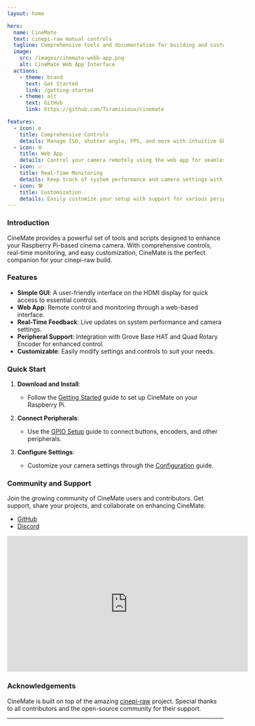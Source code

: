 ```yaml
---
layout: home

hero:
  name: CineMate
  text: cinepi-raw manual controls
  tagline: Comprehensive tools and documentation for building and customizing your Raspberry Pi-based cinema camera.
  image:
    src: /images/cinemate-webb-app.png
    alt: CineMate Web App Interface
  actions:
    - theme: brand
      text: Get Started
      link: /getting-started
    - theme: alt
      text: GitHub
      link: https://github.com/Tiramisioux/cinemate

features:
  - icon: ⚙️
    title: Comprehensive Controls
    details: Manage ISO, shutter angle, FPS, and more with intuitive GUI and web app interfaces.
  - icon: 🌐
    title: Web App
    details: Control your camera remotely using the web app for seamless and flexible operation.
  - icon: 📈
    title: Real-Time Monitoring
    details: Keep track of system performance and camera settings with real-time feedback.
  - icon: 🛠️
    title: Customization
    details: Easily customize your setup with support for various peripherals and settings.
---
```


### Introduction

CineMate provides a powerful set of tools and scripts designed to enhance your Raspberry Pi-based cinema camera. With comprehensive controls, real-time monitoring, and easy customization, CineMate is the perfect companion for your cinepi-raw build.

### Features

- **Simple GUI**: A user-friendly interface on the HDMI display for quick access to essential controls.
- **Web App**: Remote control and monitoring through a web-based interface.
- **Real-Time Feedback**: Live updates on system performance and camera settings.
- **Peripheral Support**: Integration with Grove Base HAT and Quad Rotary Encoder for enhanced control.
- **Customizable**: Easily modify settings and controls to suit your needs.

### Quick Start

1. **Download and Install**:
   - Follow the [Getting Started](/getting-started) guide to set up CineMate on your Raspberry Pi.

2. **Connect Peripherals**:
   - Use the [GPIO Setup](/gpio-setup) guide to connect buttons, encoders, and other peripherals.

3. **Configure Settings**:
   - Customize your camera settings through the [Configuration](/customizing) guide.

### Community and Support

Join the growing community of CineMate users and contributors. Get support, share your projects, and collaborate on enhancing CineMate.

- [GitHub](https://github.com/Tiramisioux/cinemate)
- [Discord](https://discord.gg/Hr4dfhuK)

<iframe width="560" height="315" src="https://www.youtube.com/embed/SAMPLE_VIDEO" title="YouTube video player" frameborder="0" allow="accelerometer; autoplay; clipboard-write; encrypted-media; gyroscope; picture-in-picture" allowfullscreen></iframe>

### Acknowledgements

CineMate is built on top of the amazing [cinepi-raw](https://github.com/cinepi/cinepi-raw) project. Special thanks to all contributors and the open-source community for their support.

---

